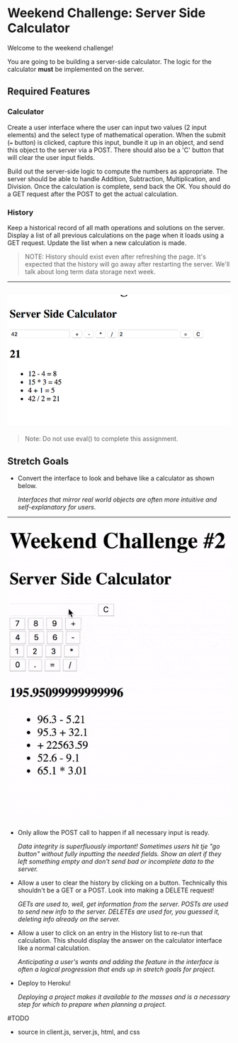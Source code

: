 # Weekend Challenge: Server Side Calculator

Welcome to the weekend challenge!

You are going to be building a server-side calculator. The logic for the calculator **must** be implemented on the server.

## Required Features

### Calculator

Create a user interface where the user can input two values (2 input elements) and the select type of mathematical operation. When the submit (`=` button) is clicked, capture this input, bundle it up in an object, and send this object to the server via a POST. There should also be a 'C' button that will clear the user input fields.

Build out the server-side logic to compute the numbers as appropriate. The server should be able to handle Addition, Subtraction, Multiplication, and Division. Once the calculation is complete, send back the OK. You should do a GET request after the POST to get the actual calculation.

### History

Keep a historical record of all math operations and solutions on the server. Display a list of all previous calculations on the page when it loads using a GET request. Update the list when a new calculation is made.

> NOTE: History should exist even after refreshing the page. It's expected that the history will go away after restarting the server. We'll talk about long term data storage next week.

---

## ![base mode interface](images/baseMode.png)

> Note: Do not use eval() to complete this assignment.

## Stretch Goals

- Convert the interface to look and behave like a calculator as shown below.

  _Interfaces that mirror real world objects are often more intuitive and self-explanatory for users._

---

## ![calculator interface](images/stretchGoal_interface.gif)

- Only allow the POST call to happen if all necessary input is ready.

  _Data integrity is superfluously important! Sometimes users hit tje "go button" without fully inputting the needed fields. Show an alert if they left something empty and don't send bad or incomplete data to the server._

- Allow a user to clear the history by clicking on a button. Technically this shouldn't be a GET or a POST. Look into making a DELETE request!

  _GETs are used to, well, get information from the server. POSTs are used to send new info to the server. DELETEs are used for, you guessed it, deleting info already on the server._

- Allow a user to click on an entry in the History list to re-run that calculation. This should display the answer on the calculator interface like a normal calculation.

  _Anticipating a user's wants and adding the feature in the interface is often a logical progression that ends up in stretch goals for project._

- Deploy to Heroku!

  _Deploying a project makes it available to the masses and is a necessary step for which to prepare when planning a project._

#TODO

- source in client.js, server.js, html, and css
